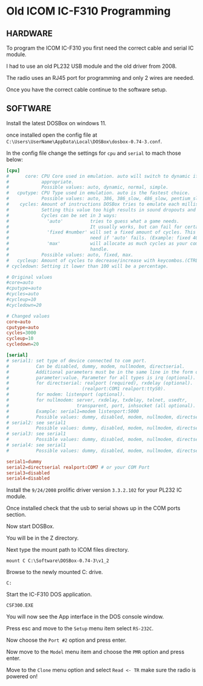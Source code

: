 # Old ICOM IC-F310 Programming 


## HARDWARE

To program the ICOM IC-F310 you first need the correct cable and serial IC module.

I had to use an old PL232 USB module and the old driver from 2008.

The radio uses an RJ45 port for programming and only 2 wires are needed.

Once you have the correct cable continue to the software setup.

## SOFTWARE

Install the latest DOSBox on windows 11.

once installed open the config file at `C:\Users\UserName\AppData\Local\DOSBox\dosbox-0.74-3.conf`.

In the config file change the settings for `cpu` and `serial` to mach those below:

```conf
[cpu]
#      core: CPU Core used in emulation. auto will switch to dynamic if available and
#            appropriate.
#            Possible values: auto, dynamic, normal, simple.
#   cputype: CPU Type used in emulation. auto is the fastest choice.
#            Possible values: auto, 386, 386_slow, 486_slow, pentium_slow, 386_prefetch.
#    cycles: Amount of instructions DOSBox tries to emulate each millisecond.
#            Setting this value too high results in sound dropouts and lags.
#            Cycles can be set in 3 ways:
#              'auto'          tries to guess what a game needs.
#                              It usually works, but can fail for certain games.
#              'fixed #number' will set a fixed amount of cycles. This is what you usually
#                              need if 'auto' fails. (Example: fixed 4000).
#              'max'           will allocate as much cycles as your computer is able to
#                              handle.
#            Possible values: auto, fixed, max.
#   cycleup: Amount of cycles to decrease/increase with keycombos.(CTRL-F11/CTRL-F12)
# cycledown: Setting it lower than 100 will be a percentage.

# Original values 
#core=auto
#cputype=auto
#cycles=auto
#cycleup=10
#cycledown=20

# Changed values
core=auto
cputype=auto
cycles=3000
cycleup=10
cycledown=20

[serial]
# serial1: set type of device connected to com port.
#          Can be disabled, dummy, modem, nullmodem, directserial.
#          Additional parameters must be in the same line in the form of
#          parameter:value. Parameter for all types is irq (optional).
#          for directserial: realport (required), rxdelay (optional).
#                           (realport:COM1 realport:ttyS0).
#          for modem: listenport (optional).
#          for nullmodem: server, rxdelay, txdelay, telnet, usedtr,
#                         transparent, port, inhsocket (all optional).
#          Example: serial1=modem listenport:5000
#          Possible values: dummy, disabled, modem, nullmodem, directserial.
# serial2: see serial1
#          Possible values: dummy, disabled, modem, nullmodem, directserial.
# serial3: see serial1
#          Possible values: dummy, disabled, modem, nullmodem, directserial.
# serial4: see serial1
#          Possible values: dummy, disabled, modem, nullmodem, directserial.

serial1=dummy
serial2=directserial realport:COM7 # or your COM Port
serial3=disabled
serial4=disabled
```

Install the `9/24/2008` prolific driver version `3.3.2.102` for your PL232 IC module.

Once installed check that the usb to serial shows up in the COM ports section.

Now start DOSBox.

You will be in the Z directory.

Next type the mount path to ICOM files directory.

```
mount C C:\Software\DOSBox-0.74-3\v1_2
```

Browse to the newly mounted C: drive.

```
C:
```

Start the IC-F310 DOS application.

```
CSF300.EXE
```

You will now see the App interface in the DOS console window.

Press esc and move to the `Setup` menu item select `RS-232C`.

Now choose the `Port #2` option and press enter.

Now move to the `Model` menu item and choose the `PMR` option and press enter.

Move to the `Clone` menu option and select `Read <- TR` make sure the radio is powered on!










